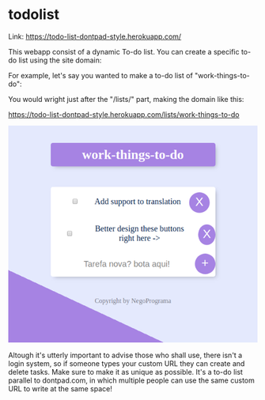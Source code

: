 # todolist

Link: https://todo-list-dontpad-style.herokuapp.com/

This webapp consist of a dynamic To-do list. You can create a specific to-do list using the site domain:

For example, let's say you wanted to make a to-do list of "work-things-to-do":

You would wright just after the "/lists/" part, making the domain like this:

https://todo-list-dontpad-style.herokuapp.com/lists/work-things-to-do

![image couldn't be loaded.](assets/todolistdoc.png)


Altough it's utterly important to advise those who shall use, there isn't a login system, so if someone types your custom URL they can create and delete tasks. Make sure to make it as unique as possible. It's a to-do list parallel to dontpad.com, in which multiple people can use the same custom URL to write at the same space! 



